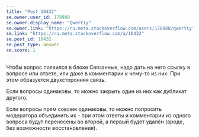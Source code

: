 ```yaml
---
title: "Post 10432"
se.owner.user_id: 178988
se.owner.display_name: "Qwertiy"
se.owner.link: "https://ru.meta.stackoverflow.com/users/178988/qwertiy"
se.link: "https://ru.meta.stackoverflow.com/a/10432"
se.post_id: 10432
se.post_type: answer
se.score: 1
---
```

<p>Чтобы вопрос появился в блоке Связанные, надо дать на него ссылку в вопросе или ответе, или даже в комментарии к чему-то из них. При этом образуется двухсторонняя связь.</p>

<p>Если вопросы одинаковы, то можно закрыть один из них как дубликат другого.</p>

<p>Если вопросы прям совсем одинаковы, то можно попросить модератора объединить их - при этом ответы и комментарии из одного вопроса будут перенесены во второй, а первый будет удалён (вроде, без возможности восстановления).</p>
